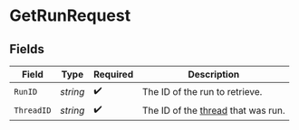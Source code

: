 # GetRunRequest


## Fields

| Field                                                             | Type                                                              | Required                                                          | Description                                                       |
| ----------------------------------------------------------------- | ----------------------------------------------------------------- | ----------------------------------------------------------------- | ----------------------------------------------------------------- |
| `RunID`                                                           | *string*                                                          | :heavy_check_mark:                                                | The ID of the run to retrieve.                                    |
| `ThreadID`                                                        | *string*                                                          | :heavy_check_mark:                                                | The ID of the [thread](/docs/api-reference/threads) that was run. |